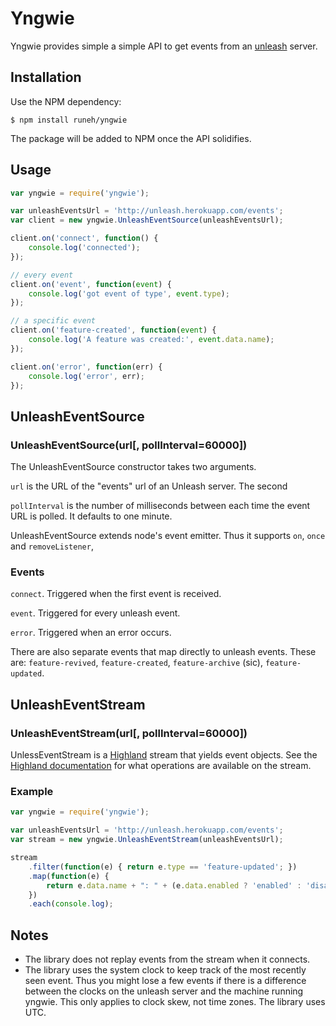 
# Yngwie

Yngwie provides simple a simple API to get events from an [unleash](https://github.com/finn-no/unleash/) server.

## Installation

Use the NPM dependency:

```
$ npm install runeh/yngwie
```

The package will be added to NPM once the API solidifies.

## Usage

```javascript
var yngwie = require('yngwie');

var unleashEventsUrl = 'http://unleash.herokuapp.com/events';
var client = new yngwie.UnleashEventSource(unleashEventsUrl);

client.on('connect', function() {
    console.log('connected');
});

// every event
client.on('event', function(event) {
    console.log('got event of type', event.type);
});

// a specific event
client.on('feature-created', function(event) {
    console.log('A feature was created:', event.data.name);
});

client.on('error', function(err) {
    console.log('error', err);
});
```

## UnleashEventSource

### UnleashEventSource(url[, pollInterval=60000])

The UnleashEventSource constructor takes two arguments.

`url` is the URL of the "events" url of an Unleash server. The second 

`pollInterval` is the number of milliseconds between each time the event URL is polled. It defaults to one minute.

UnleashEventSource extends node's event emitter. Thus it supports `on`, `once` and `removeListener`, 

### Events

`connect`. Triggered when the first event is received.

`event`. Triggered for every unleash event.

`error`. Triggered when an error occurs.

There are also separate events that map directly to unleash events. These are: `feature-revived`, `feature-created`, `feature-archive` (sic), `feature-updated`.

## UnleashEventStream

### UnleashEventStream(url[, pollInterval=60000])

UnlessEventStream is a [Highland](http://highlandjs.org/) stream that yields event objects. See the [Highland documentation](http://highlandjs.org/) for what operations are available on the stream. 

### Example


```javascript
var yngwie = require('yngwie');

var unleashEventsUrl = 'http://unleash.herokuapp.com/events';
var stream = new yngwie.UnleashEventStream(unleashEventsUrl);

stream
    .filter(function(e) { return e.type == 'feature-updated'; })
    .map(function(e) { 
        return e.data.name + ": " + (e.data.enabled ? 'enabled' : 'disabled');
    })
    .each(console.log);
```


## Notes

- The library does not replay events from the stream when it connects.
- The library uses the system clock to keep track of the most recently seen event. Thus you might lose a few events if there is a difference between the clocks on the unleash server and the machine running yngwie. This only applies 
to clock skew, not time zones. The library uses UTC.
